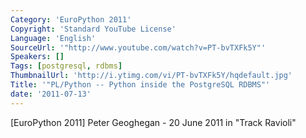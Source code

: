 ```yaml
---
Category: 'EuroPython 2011'
Copyright: 'Standard YouTube License'
Language: 'English'
SourceUrl: '"http://www.youtube.com/watch?v=PT-bvTXFk5Y"'
Speakers: []
Tags: [postgresql, rdbms]
ThumbnailUrl: 'http://i.ytimg.com/vi/PT-bvTXFk5Y/hqdefault.jpg'
Title: '"PL/Python -- Python inside the PostgreSQL RDBMS"'
date: '2011-07-13'
---
```

[EuroPython 2011] Peter Geoghegan - 20 June 2011 in "Track Ravioli"

